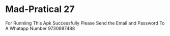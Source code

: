 # Mad-Pratical 27
 
 
 For Runniing This Apk Successfully Please Send the Email and Password To A Whatapp Number 9730687488
